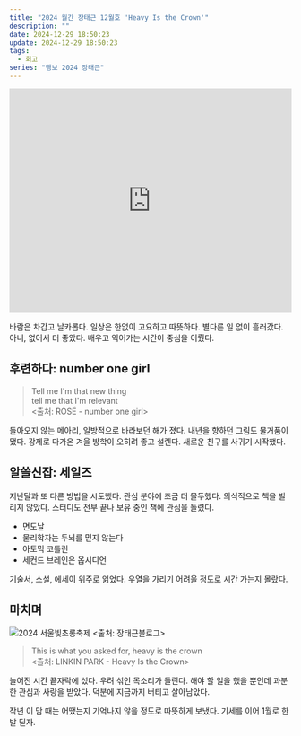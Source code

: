 ```yaml
---
title: "2024 월간 장태근 12월호 'Heavy Is the Crown'"
description: ""
date: 2024-12-29 18:50:23
update: 2024-12-29 18:50:23
tags:
  - 회고
series: "행보 2024 장태근"
---
```


<iframe width="100%" height="400" src="https://www.youtube.com/embed/ZAt8oxY0GQo?si=TaG0aGr9GkiJ-mpx" title="YouTube video player" frameborder="0" allow="accelerometer; autoplay; clipboard-write; encrypted-media; gyroscope; picture-in-picture; web-share" referrerpolicy="strict-origin-when-cross-origin" allowfullscreen></iframe>

바람은 차갑고 날카롭다. 일상은 한없이 고요하고 따뜻하다. 별다른 일 없이 흘러갔다. 아니, 없어서 더 좋았다. 배우고 익어가는 시간이 중심을 이뤘다.

## 후련하다: number one girl

> Tell me I'm that new thing<br>
> tell me that I'm relevant<br>
> <출처: ROSÉ - number one girl>

돌아오지 않는 메아리, 일방적으로 바라보던 해가 졌다. 내년을 향하던 그림도 물거품이 됐다. 강제로 다가온 겨울 방학이 오히려 좋고 설렌다.
새로운 친구를 사귀기 시작했다.

## 알쓸신잡: 세일즈

지난달과 또 다른 방법을 시도했다. 관심 분야에 조금 더 몰두했다. 의식적으로 책을 빌리지 않았다. 스터디도 전부 끝나 보유 중인 책에 관심을 돌렸다.

- 면도날
- 물리학자는 두뇌를 믿지 않는다
- 아토믹 코틀린
- 세컨드 브레인은 옵시디언

기술서, 소설, 에세이 위주로 읽었다. 우열을 가리기 어려울 정도로 시간 가는지 몰랐다.

## 마치며

![2024 서울빛초롱축제 <출처: 장태근블로그>](2024-seoul-lantern-festival.avif)

> This is what you asked for, heavy is the crown<br>
> <출처: LINKIN PARK - Heavy Is the Crown>

늘어진 시간 끝자락에 섰다. 우려 섞인 목소리가 들린다. 해야 할 일을 했을 뿐인데 과분한 관심과 사랑을 받았다. 덕분에 지금까지 버티고 살아남았다.

작년 이 맘 때는 어땠는지 기억나지 않을 정도로 따뜻하게 보냈다. 기세를 이어 1월로 한 발 딛자.

